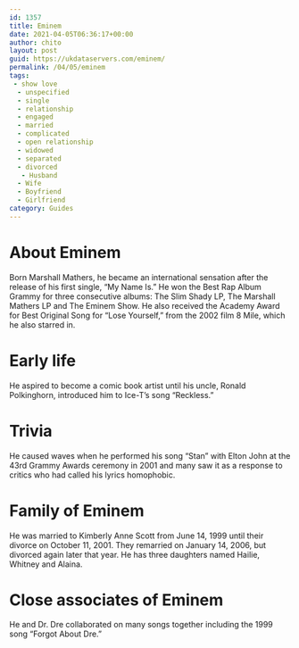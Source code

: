 ```yaml
---
id: 1357
title: Eminem
date: 2021-04-05T06:36:17+00:00
author: chito
layout: post
guid: https://ukdataservers.com/eminem/
permalink: /04/05/eminem
tags:
 - show love
  - unspecified
  - single
  - relationship
  - engaged
  - married
  - complicated
  - open relationship
  - widowed
  - separated
  - divorced
   - Husband
  - Wife
  - Boyfriend
  - Girlfriend
category: Guides
---
```




  
  
#  About Eminem
                  
                  
                  
Born Marshall Mathers, he became an international sensation after the release of his first single, &#8220;My Name Is.&#8221; He won the Best Rap Album Grammy for three consecutive albums: The Slim Shady LP, The Marshall Mathers LP and The Eminem Show. He also received the Academy Award for Best Original Song for &#8220;Lose Yourself,&#8221; from the 2002 film 8 Mile, which he also starred in. 
                  
                
                
                
# Early life
                  
                  
                  
He aspired to become a comic book artist until his uncle, Ronald Polkinghorn, introduced him to Ice-T&#8217;s song &#8220;Reckless.&#8221; 
                  
                
                
                
# Trivia
                  
                  
                  
He caused waves when he performed his song &#8220;Stan&#8221; with Elton John at the 43rd Grammy Awards ceremony in 2001 and many saw it as a response to critics who had called his lyrics homophobic. 
                  
                
                
                
# Family of Eminem
                  
                  
                  
He was married to Kimberly Anne Scott from June 14, 1999 until their divorce on October 11, 2001. They remarried on January 14, 2006, but divorced again later that year. He has three daughters named Hailie, Whitney and Alaina. 
                  
                
                
                
# Close associates of Eminem
                  
                  
                  
He and Dr. Dre collaborated on many songs together including the 1999 song &#8220;Forgot About Dre.&#8221; 
                  
                
              
            
          
          
          
    
    
  

